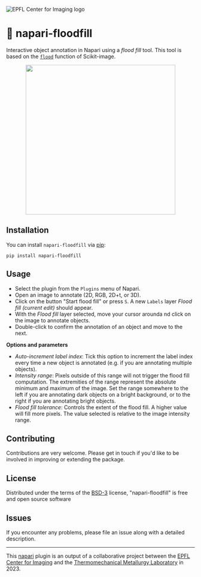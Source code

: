 ![EPFL Center for Imaging logo](https://imaging.epfl.ch/resources/logo-for-gitlab.svg)
# 🌊 napari-floodfill

Interactive object annotation in Napari using a *flood fill* tool. This tool is based on the [`flood`](https://scikit-image.org/docs/stable/api/skimage.segmentation.html#skimage.segmentation.flood) function of Scikit-image.

<p align="center">
    <img src="https://github.com/MalloryWittwer/napari-floodfill/blob/main/assets/screenshot.gif" height="400">
</p>

## Installation

You can install `napari-floodfill` via [pip]:

    pip install napari-floodfill

## Usage

- Select the plugin from the `Plugins` menu of Napari.
- Open an image to annotate (2D, RGB, 2D+t, or 3D).
- Click on the button "Start flood fill" or press `S`. A new `Labels` layer *Flood fill (current edit)* should appear.
- With the *Flood fill* layer selected, move your cursor arounda nd click on the image to annotate objects.
- Double-click to confirm the annotation of an object and move to the next.

**Options and parameters**
- *Auto-increment label index*: Tick this option to increment the label index every time a new object is annotated (e.g. if you are annotating multiple objects).
- *Intensity range*: Pixels outside of this range will not trigger the flood fill computation. The extremities of the range represent the absolute minimum and maximum of the image. Set the range somewhere to the left if you are annotating dark objects on a bright background, or to the right if you are annotating bright objects.
- *Flood fill tolerance*: Controls the extent of the flood fill. A higher value will fill more pixels. The value selected is relative to the image intensity range.

## Contributing

Contributions are very welcome. Please get in touch if you'd like to be involved in improving or extending the package.

## License

Distributed under the terms of the [BSD-3] license,
"napari-floodfill" is free and open source software

## Issues

If you encounter any problems, please file an issue along with a detailed description.

----------------------------------

This [napari] plugin is an output of a collaborative project between the [EPFL Center for Imaging](https://imaging.epfl.ch/) and the [Thermomechanical Metallurgy Laboratory](https://www.epfl.ch/labs/lmtm/) in 2023.

[napari]: https://github.com/napari/napari
[BSD-3]: http://opensource.org/licenses/BSD-3-Clause
[napari]: https://github.com/napari/napari
[pip]: https://pypi.org/project/pip/
